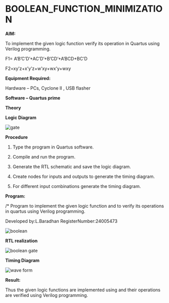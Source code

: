 # BOOLEAN_FUNCTION_MINIMIZATION

**AIM:**

To implement the given logic function verify its operation in Quartus using Verilog programming.

F1= A’B’C’D’+AC’D’+B’CD’+A’BCD+BC’D 

F2=xy’z+x’y’z+w’xy+wx’y+wxy

**Equipment Required:**

Hardware – PCs, Cyclone II , USB flasher

**Software – Quartus prime**

**Theory**

**Logic Diagram**



![gate](https://github.com/user-attachments/assets/769bb5b8-f520-4218-ad87-7a063f544396)



**Procedure**

1.	Type the program in Quartus software.

2.	Compile and run the program.

3.	Generate the RTL schematic and save the logic diagram.

4.	Create nodes for inputs and outputs to generate the timing diagram.

5.	For different input combinations generate the timing diagram.


**Program:**

/* Program to implement the given logic function and to verify its operations in quartus using Verilog programming. 

Developed by:L.Baradhan
RegisterNumber:24005473


![boolean](https://github.com/user-attachments/assets/9a260288-17d8-4517-a1c5-7a21292f455d)



**RTL realization**


![boolean gate](https://github.com/user-attachments/assets/da274189-f1f2-4d1e-a1db-57be657c652b)


**Timing Diagram**

![wave form](https://github.com/user-attachments/assets/455dee2b-de88-47b5-9266-9bdfdb8f359f)




**Result:**

Thus the given logic functions are implemented using and their operations are verified using Verilog programming.

